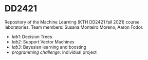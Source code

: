 # DD2421
Repository of the Machine Learning (KTH DD2421 fall 2021) course laboratories. Team members: Susana Monteiro Moreno, Aaron Fodor.

- *lab1*: Decision Trees
- *lab2*: Support Vector Machines
- *lab3*: Bayesian learning and boosting
- *programming challenge*: individual project
